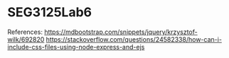 # SEG3125Lab6

References:
https://mdbootstrap.com/snippets/jquery/krzysztof-wilk/692820
https://stackoverflow.com/questions/24582338/how-can-i-include-css-files-using-node-express-and-ejs